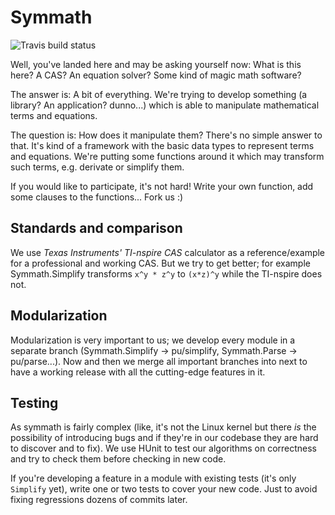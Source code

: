 # Symmath

![Travis build status](https://api.travis-ci.org/Spheniscida/symmath.png)

Well, you've landed here and may be asking yourself now: What is this here? A CAS? An equation solver?
Some kind of magic math software?

The answer is: A bit of everything. We're trying to develop something (a library? An application? dunno...) which
is able to manipulate mathematical terms and equations.

The question is: How does it manipulate them? There's no simple answer to that. It's kind of a framework with the basic
data types to represent terms and equations. We're putting some functions around it which may transform such terms, e.g.
derivate or simplify them.

If you would like to participate, it's not hard! Write your own function, add some clauses to the functions... Fork us :)

## Standards and comparison

We use *Texas Instruments'* *TI-nspire CAS* calculator as a reference/example for a professional and working CAS. But we try to
get better; for example Symmath.Simplify transforms `x^y * z^y` to `(x*z)^y` while the TI-nspire does not.

## Modularization

Modularization is very important to us; we develop every module in a separate branch (Symmath.Simplify -> pu/simplify,
Symmath.Parse -> pu/parse...). Now and then we merge all important branches into next to have a working release with
all the cutting-edge features in it.

## Testing

As symmath is fairly complex (like, it's not the Linux kernel but there *is* the possibility of introducing bugs and if they're
in our codebase they are hard to discover and to fix). We use HUnit to test our algorithms on correctness and try to check them
before checking in new code.

If you're developing a feature in a module with existing tests (it's only `Simplify` yet), write one or two tests to cover your new
code. Just to avoid fixing regressions dozens of commits later.
